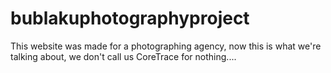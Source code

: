 # bublakuphotographyproject
This website was made for a photographing agency, now this is what we're talking about, we don't call us CoreTrace for nothing....
